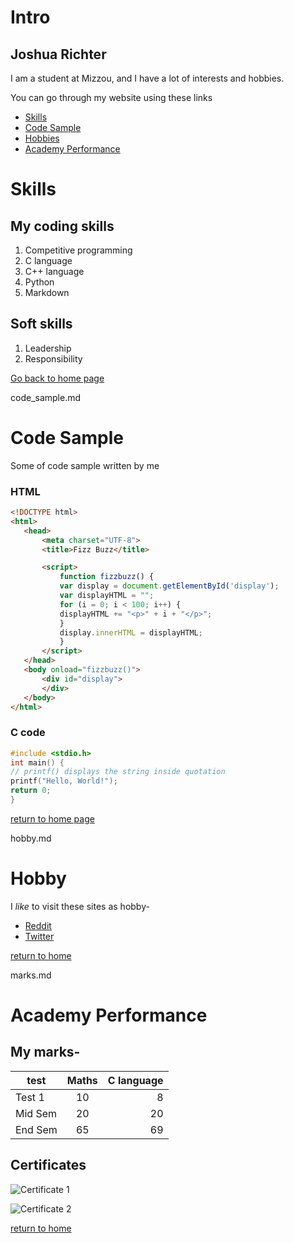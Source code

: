 # Intro
## Joshua Richter

I am a student at Mizzou, and I have a lot of interests and hobbies.

You can go through my website using these links

* [Skills](./skills.md)
* [Code Sample](./CodeSample.md)
* [Hobbies](./Hobbies.md)
* [Academy Performance](./marks.md)


# Skills

## My coding skills
1. Competitive programming
1. C language
1. C++ language
1. Python
1. Markdown

## Soft skills
1. Leadership
1. Responsibility

[Go back to home page](./README.md)

code_sample.md

# Code Sample

Some of code sample written by me

### HTML
```html
<!DOCTYPE html>
<html>
   <head>
       <meta charset="UTF-8">
       <title>Fizz Buzz</title>

       <script>
           function fizzbuzz() {
           var display = document.getElementById('display');
           var displayHTML = "";
           for (i = 0; i < 100; i++) {
           displayHTML += "<p>" + i + "</p>";
           }
           display.innerHTML = displayHTML;
           }
       </script>
   </head>
   <body onload="fizzbuzz()">
       <div id="display">
       </div>
   </body>
</html>
```

### C code

```c
#include <stdio.h>
int main() {
// printf() displays the string inside quotation
printf("Hello, World!");
return 0;
}
```

[return to home page](./README.md)

hobby.md

# Hobby

I _like_ to visit these sites as hobby-

* [Reddit](https://www.reddit.com)
* [Twitter](https://www.twitter.com)

[return to home](./README.md)

marks.md

# Academy Performance

## My marks-

| test | Maths | C language |
| ------- |:-------:| -----:|
| Test 1 | 10 | 8 |
| Mid Sem | 20 | 20 |
| End Sem | 65 | 69 |

## Certificates

![Certificate 1](https://github.com/username/image.png)

![Certificate 2](https://www.creativecertificates.com/wp-content/uploads/2014/03/certificate-of-excellence.jpg)

[return to home](./README.md)
